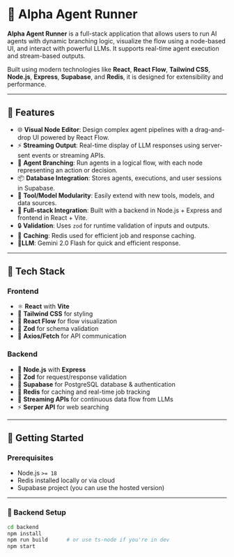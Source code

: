 # 🤖 Alpha Agent Runner

**Alpha Agent Runner** is a full-stack application that allows users to run AI agents with dynamic branching logic, visualize the flow using a node-based UI, and interact with powerful LLMs. It supports real-time agent execution and stream-based outputs.

Built using modern technologies like **React**, **React Flow**, **Tailwind CSS**, **Node.js**, **Express**, **Supabase**, and **Redis**, it is designed for extensibility and performance.

---

## 🧠 Features

- 🌐 **Visual Node Editor**: Design complex agent pipelines with a drag-and-drop UI powered by React Flow.
- ⚡ **Streaming Output**: Real-time display of LLM responses using server-sent events or streaming APIs.
- 🔁 **Agent Branching**: Run agents in a logical flow, with each node representing an action or decision.
- 📦 **Database Integration**: Stores agents, executions, and user sessions in Supabase.
- 🧰 **Tool/Model Modularity**: Easily extend with new tools, models, and data sources.
- 🚀 **Full-stack Integration**: Built with a backend in Node.js + Express and frontend in React + Vite.
- 🔒 **Validation**: Uses `zod` for runtime validation of inputs and outputs.
- 🔁 **Caching**: Redis used for efficient job and response caching.
- 🔧**LLM**: Gemini 2.0 Flash for quick and efficient response.

---

## 🔧 Tech Stack

### Frontend
- ⚛️ **React** with **Vite**
- 🎨 **Tailwind CSS** for styling
- 🔗 **React Flow** for flow visualization
- 🧪 **Zod** for schema validation
- 🔄 **Axios/Fetch** for API communication

### Backend
- 🧩 **Node.js** with **Express**
- 🧪 **Zod** for request/response validation
- 💾 **Supabase** for PostgreSQL database & authentication
- 🚀 **Redis** for caching and real-time job tracking
- 🔄 **Streaming APIs** for continuous data flow from LLMs
- ⚡ **Serper API** for web searching

---

## 🚀 Getting Started

### Prerequisites

- Node.js `>= 18`
- Redis installed locally or via cloud
- Supabase project (you can use the hosted version)

---

### 🔧 Backend Setup

```bash
cd backend
npm install
npm run build      # or use ts-node if you're in dev
npm start
```
